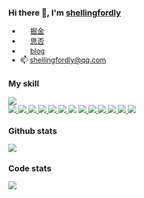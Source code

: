 ### Hi there 👋, I'm [shellingfordly](https://github.com/shellingfordly)

<div>
  <div>
    <ul>
      <li>
        <img src="https://lf3-cdn-tos.bytescm.com/obj/static/xitu_juejin_web/6c61ae65d1c41ae8221a670fa32d05aa.svg" style="width: 16px;" />
        <a href="https://juejin.cn/user/3799557993142535">  掘金</a>
      </li>
      <li>
        <img src="https://cdn.segmentfault.com/r-0e95e93b/static/sf-icon-small.82a498f6.svg" style="width: 16px;" />
        <a href="https://segmentfault.com/u/shellingfordly/">  思否</a>
      </li>
      <li>
        <img src="https://avatars.githubusercontent.com/u/39196952?s=40&v=4" style="width: 16px;" />
        <a href="https://shellingfordly.gitee.io/">  blog</a>
      </li>
      <li>
        <span>📫 </span>
        <a href="shellingfordly@qq.com">  shellingfordly@qq.com</a>
      </li>
    </ul>
    <div>
      <h3>My skill</h3>
      <div>
        <a href="https://code.visualstudio.com/">
          <img src="https://img.shields.io/badge/IDE-Visual%20Studio%20Code-blue?style=flat-square&logo=visual-studio-code&logoColor=ffffff" />
        </a>
      </div>
      <div>
        <a href="https://html.spec.whatwg.org/">
          <img src="https://img.shields.io/badge/-HTML5-E34F26?style=flat-square&logo=html5&logoColor=white" />
        </a>
        <a href="https://www.w3.org/Style/CSS/">
          <img src="https://img.shields.io/badge/-CSS3-1572B6?style=flat-square&logo=css3&logoColor=white" />
        </a>
        <a href="https://www.ecma-international.org/">
          <img src="https://img.shields.io/badge/-JavaScript-f7e018?style=flat-square&logo=javascript&logoColor=white" />
        </a>
        <a href="https://lesscss.org/">
          <img src="https://img.shields.io/badge/-Less-43853d?style=flat-square&logo=less&logoColor=white" />
        </a>
        <a href="https://www.typescriptlang.org/">
          <img src="https://img.shields.io/badge/TypeScript-cb3837?style=flat-square&logo=TypeScript&logoColor=ffffff" />
        </a>
        <a href="https://vuejs.org/">
          <img src="https://img.shields.io/badge/-Vue.js-4fc08d?style=flat-square&logo=vue.js&logoColor=ffffff" />
        </a>
          <img src="https://img.shields.io/badge/React-cb3837?style=flat-square&logo=React&logoColor=ffffff" />
        </a>
        <a href="https://npmjs.com/">
          <img src="https://img.shields.io/badge/-NPM-cb3837?style=flat-square&logo=npm&logoColor=white" />
        </a>
        <a href="https://yarnpkg.com/">
          <img src="https://img.shields.io/badge/-Yarn-2496ED?style=flat-square&logo=yarn&logoColor=white" />
        </a>
        <a href="https://webpack.js.org/">
          <img src="https://img.shields.io/badge/-Webpack-3776AB?style=flat-square&logo=webpack&logoColor=white" />
        </a>
        <a href="https://vitejs.dev/">
          <img src="https://img.shields.io/badge/-vite-646CFF?style=flat-square&logo=vite&logoColor=ffffff" />
        </a>
        <a href="https://nodejs.org/">
          <img src="https://img.shields.io/badge/-Node.js-43853d?style=flat-square&logo=node.js&logoColor=ffffff" />
        </a>
        <a href="https://www.mongodb.com/">
          <img src="https://img.shields.io/badge/-MongoDB-6DB33F?style=flat-square&logo=mongodb&logoColor=white" />
        </a>
      </div>
    </div>
  </div>
  <div>
    <div>
      <h3>Github stats</h3>
      <img src="https://github-readme-stats.vercel.app/api?username=shellingfordly&show_icons=true&theme=buefy" />
    </div>
    <div>
      <h3>Code stats</h3>
      <a href="https://github.com/anuraghazra/github-readme-stats">
        <img src="https://github-readme-stats.vercel.app/api/top-langs/?username=shellingfordly&theme=buefy" />
      </a>
    </div>
  </div>
</table>


